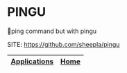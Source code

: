 # PINGU

 🐧ping command but with pingu

 SITE: https://github.com/sheepla/pingu

 | [Applications](https://portable-linux-apps.github.io/apps.html) | [Home](https://portable-linux-apps.github.io)
 | --- | --- |
